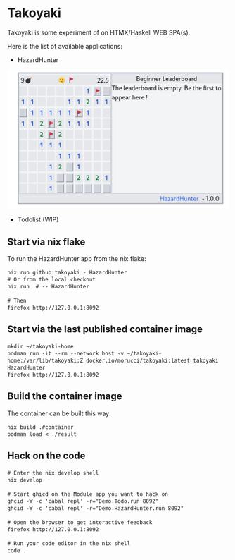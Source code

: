 # Takoyaki

Takoyaki is some experiment of on HTMX/Haskell WEB SPA(s).

Here is the list of available applications:

- HazardHunter

<img src="assets/HazardHunter.png"
     alt="HazardHunter-1.0.0"
     style="margin-right: 10px;" />

- Todolist (WIP)

## Start via nix flake

To run the HazardHunter app from the nix flake:

```
nix run github:takoyaki - HazardHunter
# Or from the local checkout
nix run .# -- HazardHunter

# Then
firefox http://127.0.0.1:8092
```

## Start via the last published container image

```
mkdir ~/takoyaki-home
podman run -it --rm --network host -v ~/takoyaki-home:/var/lib/takoyaki:Z docker.io/morucci/takoyaki:latest takoyaki HazardHunter
firefox http://127.0.0.1:8092
```

## Build the container image

The container can be built this way:

```
nix build .#container
podman load < ./result
```

## Hack on the code

```Shell
# Enter the nix develop shell
nix develop

# Start ghicd on the Module app you want to hack on
ghcid -W -c 'cabal repl' -r="Demo.Todo.run 8092"
ghcid -W -c 'cabal repl' -r="Demo.HazardHunter.run 8092"

# Open the browser to get interactive feedback
firefox http://127.0.0.1:8092

# Run your code editor in the nix shell
code .
```

